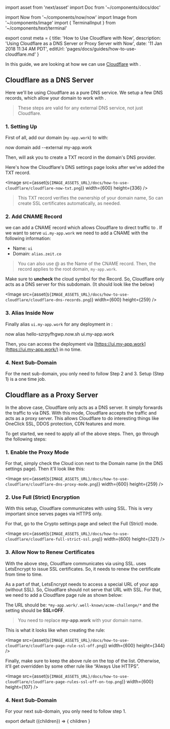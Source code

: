 import asset from 'next/asset'
import Doc from '~/components/docs/doc'

import Now from '~/components/now/now'
import Image from '~/components/image'
import { TerminalInput } from '~/components/text/terminal'

export const meta = {
  title: 'How to Use Cloudflare with Now',
  description: 'Using Cloudflare as a DNS Server or Proxy Server with Now',
  date: '11 Jan 2018 11:34 AM PDT',
  editUrl: 'pages/docs/guides/how-to-use-cloudflare.md'
}

In this guide, we are looking at how we can use [Cloudflare](https://www.cloudflare.com/) with <Now color="#000"/>.

## Cloudflare as a DNS Server

Here we'll be using Cloudflare as a pure DNS service. We setup a few DNS records, which allow your domain to work with <Now color="#000"/>.

> These steps are valid for any external DNS service, not just Cloudflare.

### 1. Setting Up

First of all, add our domain (`my-app.work`) to <Now color="#000"/> with:

<TerminalInput>now domain add --external my-app.work</TerminalInput>

Then, <Now color="#000"/> will ask you to create a TXT record in the domain's DNS provider.

Here's how the Cloudflare's DNS settings page looks after we've added the TXT record.

<Image
  src={asset(`${IMAGE_ASSETS_URL}/docs/how-to-use-cloudflare/cloudflare-now-txt.png`)}
  width={600}
  height={336}
/>

> This TXT record verifies the ownership of your domain name, So <Now color="#000"/> can create SSL certificates automatically, as needed.

### 2. Add CNAME Record

<Now color="#000"/> we can add a CNAME record which allows Cloudflare to direct traffic to <Now color="#000"/>. If we want to serve `ui.my-app.work` we need to add a CNAME with the following information:


* Name: `ui`
* Domain: `alias.zeit.co`

> You can also use @ as the Name of the CNAME record. Then, the record applies to the root domain, `my-app.work`.


Make sure to **uncheck** the cloud symbol for the Record. So, Cloudflare only acts as a DNS server for this subdomain.
(It should look like the below)

<Image
  src={asset(`${IMAGE_ASSETS_URL}/docs/how-to-use-cloudflare/cloudflare-dns-records.png`)}
  width={600}
  height={259}
/>

### 3. Alias Inside Now

Finally alias  `ui.my-app.work` for any deployment in <Now color="#000"/>:

<TerminalInput>now alias hello-szrpyfhgwp.now.sh ui.my-app.work</TerminalInput>

Then, you can access the deployment via [https://ui.my-app.work](https://ui.my-app.work/) in no time.

### 4. Next Sub-Domain

For the next sub-domain, you only need to follow Step 2 and 3. Setup (Step 1) is a one time job.

## Cloudflare as a Proxy Server

In the above case, Cloudflare only acts as a DNS server. It simply forwards the traffic to <Now color="#000"/> via DNS. With this mode, Cloudflare accepts the traffic and acts as a proxy server. This allows Cloudflare to do interesting things like OneClick SSL, DDOS protection, CDN features and more.

To get started, we need to apply all of the above steps. Then, go through the following steps:

### 1. Enable the Proxy Mode

For that, simply check the Cloud icon next to the Domain name (in the DNS settings page). Then it'll look like this:

<Image
  src={asset(`${IMAGE_ASSETS_URL}/docs/how-to-use-cloudflare/cloudflare-dns-proxy-mode.png`)}
  width={600}
  height={259}
/>

### 2. Use Full (Strict) Encryption

With this setup, Cloudflare communicates with <Now color="#000"/> using SSL. This is very important since <Now color="#000"/> serves pages via HTTPS only.

For that, go to the Crypto settings page and select the Full (Strict) mode.

<Image
  src={asset(`${IMAGE_ASSETS_URL}/docs/how-to-use-cloudflare/cloudflare-full-strict-ssl.png`)}
  width={600}
  height={321}
/>

### 3. Allow Now to Renew Certificates

With the above step, Cloudflare communicates via <Now color="#000"/> using SSL. <Now color="#000"/> uses LetsEncrypt to issue SSL certificates. So, it needs to renew the certificate from time to time.

As a part of that, LetsEncrypt needs to access a special URL of your app (without SSL). So, Cloudflare should not serve that URL with SSL. For that, we need to add a Cloudflare page rule as shown below:

The URL should be: `*my-app.work/.well-known/acme-challenge/*`  and the setting should be **SSL=OFF**.

> You need to replace **my-app.work** with your domain name.

This is what it looks like when creating the rule:

<Image
  src={asset(`${IMAGE_ASSETS_URL}/docs/how-to-use-cloudflare/cloudflare-page-rule-ssl-off.png`)}
  width={600}
  height={344}
/>

Finally, make sure to keep the above rule on the top of the list. Otherwise, it'll get overridden by some other rule like “Always Use HTTPS”.

<Image
  src={asset(`${IMAGE_ASSETS_URL}/docs/how-to-use-cloudflare/cloudflare-page-rules-ssl-off-on-top.png`)}
  width={600}
  height={107}
/>

### 4. Next Sub-Domain

For your next sub-domain, you only need to follow step 1.

export default ({children}) => <Doc meta={meta}>{ children }</Doc>
